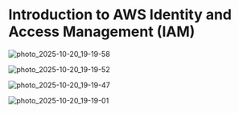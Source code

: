 # Introduction to AWS Identity and Access Management (IAM)

![photo_2025-10-20_19-19-58](https://github.com/user-attachments/assets/97667876-65d5-4bc0-9327-140056874449)

![photo_2025-10-20_19-19-52](https://github.com/user-attachments/assets/666f7f5b-c8a3-4032-8486-d5a7de4c25bd)

![photo_2025-10-20_19-19-47](https://github.com/user-attachments/assets/6e8efec3-24ee-4af0-9594-92a03ee6c319)

![photo_2025-10-20_19-19-01](https://github.com/user-attachments/assets/0ccd871a-bf02-4dde-8041-c9549521be19)
